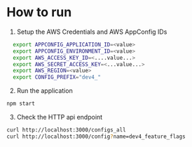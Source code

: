 # How to run



1. Setup the AWS Credentials and AWS AppConfig IDs
   
```bash
  export APPCONFIG_APPLICATION_ID=<value>
  export APPCONFIG_ENVIRONMENT_ID=<value>
  export AWS_ACCESS_KEY_ID=<....value...>
  export AWS_SECRET_ACCESS_KEY=<...value...>
  export AWS_REGION=<value>
  export CONFIG_PREFIX="dev4_"
```

2. Run the application

```bash
npm start
```

3. Check the HTTP api endpoint

```bash
curl http://localhost:3000/configs_all
curl http://localhost:3000/config?name=dev4_feature_flags
```



